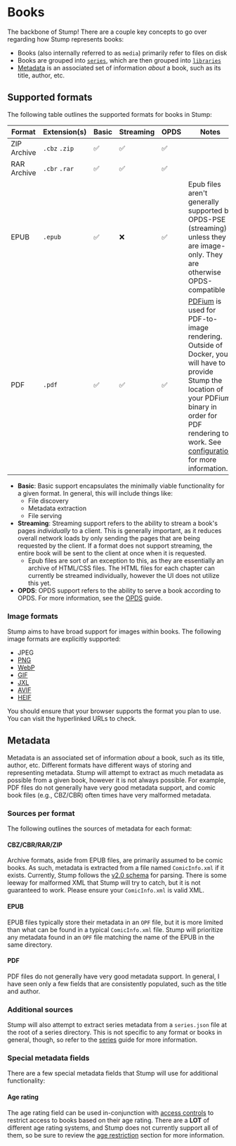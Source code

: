 # Books

The backbone of Stump! There are a couple key concepts to go over regarding how Stump represents books:

- Books (also internally referred to as `media`) primarily refer to files on disk
- Books are grouped into [`series`](/guides/basics/series), which are then grouped into [`libraries`](/guides/basics/libraries)
- [Metadata](#metadata) is an associated set of information _about_ a book, such as its title, author, etc.

## Supported formats

The following table outlines the supported formats for books in Stump:

| Format      | Extension(s)  | Basic | Streaming | OPDS | Notes                                                                                                                                                                                                                                                                                                      |
| ----------- | ------------- | ----- | --------- | ---- | ---------------------------------------------------------------------------------------------------------------------------------------------------------------------------------------------------------------------------------------------------------------------------------------------------------- |
| ZIP Archive | `.cbz` `.zip` | ✅    | ✅        | ✅   |                                                                                                                                                                                                                                                                                                            |
| RAR Archive | `.cbr` `.rar` | ✅    | ✅        | ✅   |                                                                                                                                                                                                                                                                                                            |
| EPUB        | `.epub`       | ✅    | ❌        | ✅   | Epub files aren't generally supported by OPDS-PSE (streaming) unless they are image-only. They are otherwise OPDS-compatible                                                                                                                                                                               |
| PDF         | `.pdf`        | ✅    | ✅        | ✅   | [PDFium](https://pdfium.googlesource.com/pdfium/) is used for PDF-to-image rendering. Outside of Docker, you will have to provide Stump the location of your PDFium binary in order for PDF rendering to work. See [configuration](/guides/configuration/server-options#pdfium_path) for more information. |

- **Basic**: Basic support encapsulates the minimally viable functionality for a given format. In general, this will include things like:
  - File discovery
  - Metadata extraction
  - File serving
- **Streaming**: Streaming support refers to the ability to stream a book's pages _individually_ to a client. This is generally important, as it reduces overall network loads by only sending the pages that are being requested by the client. If a format does not support streaming, the entire book will be sent to the client at once when it is requested.
  - Epub files are sort of an exception to this, as they are essentially an archive of HTML/CSS files. The HTML files for each chapter can currently be streamed individually, however the UI does not utilize this yet.
- **OPDS**: OPDS support refers to the ability to serve a book according to OPDS. For more information, see the [OPDS](/guides/opds) guide.

### Image formats

Stump aims to have broad support for images within books. The following image formats are explicitly supported:

- JPEG
- [PNG](https://caniuse.com/png)
- [WebP](https://caniuse.com/webp)
- [GIF](https://caniuse.com/gif)
- [JXL](https://caniuse.com/jxl)
- [AVIF](https://caniuse.com/avif)
- [HEIF](https://caniuse.com/heif)

You should ensure that your browser supports the format you plan to use. You can visit the hyperlinked URLs to check.

## Metadata

Metadata is an associated set of information _about_ a book, such as its title, author, etc. Different formats have different ways of storing and representing metadata. Stump will attempt to extract as much metadata as possible from a given book, however it is not always possible. For example, PDF files do not generally have very good metadata support, and comic book files (e.g., CBZ/CBR) often times have very malformed metadata.

### Sources per format

The following outlines the sources of metadata for each format:

#### CBZ/CBR/RAR/ZIP

Archive formats, aside from EPUB files, are primarily assumed to be comic books. As such, metadata is extracted from a file named `ComicInfo.xml` if it exists. Currently, Stump follows the [v2.0 schema](https://anansi-project.github.io/docs/comicinfo/schemas/v2.0) for parsing. There is some leeway for malformed XML that Stump will try to catch, but it is not guaranteed to work. Please ensure your `ComicInfo.xml` is valid XML.

#### EPUB

EPUB files typically store their metadata in an `OPF` file, but it is more limited than what can be found in a typical `ComicInfo.xml` file. Stump will prioritize any metadata found in an `OPF` file matching the name of the EPUB in the same directory.

#### PDF

PDF files do not generally have very good metadata support. In general, I have seen only a few fields that are consistently populated, such as the title and author.

### Additional sources

Stump will also attempt to extract series metadata from a `series.json` file at the root of a series directory. This is not specific to any format or books in general, though, so refer to the [series](/guides/series) guide for more information.

### Special metadata fields

There are a few special metadata fields that Stump will use for additional functionality:

#### Age rating

The age rating field can be used in-conjunction with [access controls](/guides/access-control) to restrict access to books based on their age rating. There are a **LOT** of different age rating systems, and Stump does not currently support all of them, so be sure to review the [age restriction](/guides/access-control#age-restrictions) section for more information.
